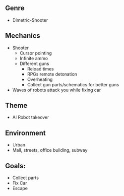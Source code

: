 ## Genre
- Dimetric-Shooter

## Mechanics
- Shooter
  - Cursor pointing
  - Infinite ammo
  - Different guns
    - Reload times
    - RPGs remote detonation
    - Overheating
    - Collect gun parts/schematics for better guns
- Waves of robots attack you while fixing car

## Theme
- AI Robot takeover

## Environment
- Urban 
- Mall, streets, office building, subway

## Goals:
- Collect parts
- Fix Car
- Escape
